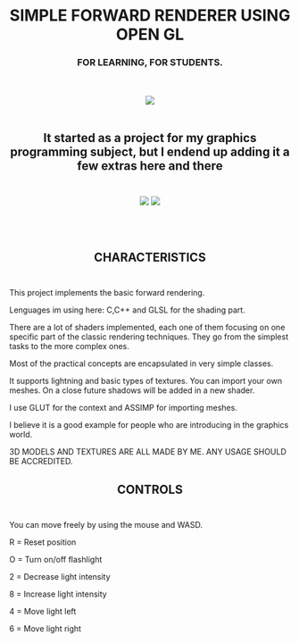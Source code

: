 <H1 ALIGN="CENTER">SIMPLE FORWARD RENDERER USING OPEN GL</H1>
<H3 ALIGN="CENTER">FOR LEARNING, FOR STUDENTS.</H3>
<p align="center"> 
 <br> 
    </br>

  <img src=https://user-images.githubusercontent.com/79087129/149583797-9c4f7c4e-a849-4e47-a69c-1e5ba857a72b.png>
   <br> 
    </br>
  <h2 align="center">It started as a project for my graphics programming subject, but I endend up adding it a few extras here and there<br> 
    </br></h2>
     <p align="center"> 
<img src=https://user-images.githubusercontent.com/79087129/149587092-5d0acb62-d3a0-495b-8606-601e808f2ffc.gif>
   <img src=https://user-images.githubusercontent.com/79087129/149584327-379ef1c6-e9bc-435a-9141-c609ab995be9.gif>
</P>
     <br> 
    </br>
 </p>
 <p>
   <h2 align="center">CHARACTERISTICS<br> 
    </br></h2>
    
  This project implements the basic forward rendering.  
    
  Lenguages im using here: C,C++ and GLSL for the shading part.
  
  There are a lot of shaders implemented, each one of them focusing on one specific part of the classic rendering techniques. They go from the simplest tasks to the more complex ones.
  
  Most of the practical concepts are encapsulated in very simple classes. 
  
  It supports lightning and basic types of textures. You can import your own meshes. On a close future shadows will be added in a new shader.
  
  I use GLUT for the context and ASSIMP for importing meshes.
  
  I believe it is a good example for people who are introducing in the graphics world.
  
  3D MODELS AND TEXTURES ARE ALL MADE BY ME. ANY USAGE SHOULD BE ACCREDITED.
  </p>
 <p>
   <h2 align="center">CONTROLS<br> 
    </br></h2>
    
  You can move freely by using the mouse and WASD.
  
  R = Reset position
  
  O = Turn on/off flashlight
  
  2 = Decrease light intensity

  
  8 = Increase light intensity
  
  4 = Move light left
  
  6 = Move light right
  
  
  </p>  


